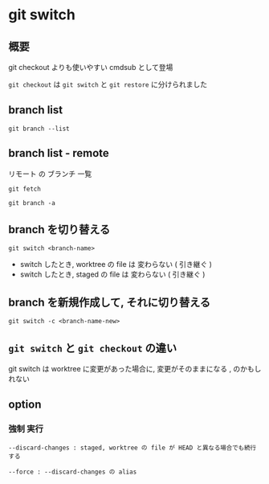 
# git switch


## 概要

git checkout よりも使いやすい cmdsub として登場

`git checkout` は `git switch` と `git restore` に分けられました



## branch list

```
git branch --list
```


## branch list  -  remote

リモート の ブランチ 一覧

```
git fetch
```

```
git branch -a
```


## branch を切り替える

```
git switch <branch-name>
```

- switch したとき, worktree の file は 変わらない ( 引き継ぐ )
- switch したとき, staged   の file は 変わらない ( 引き継ぐ )


## branch を新規作成して, それに切り替える

```
git switch -c <branch-name-new>
```


## `git switch` と `git checkout` の違い

git switch は worktree に変更があった場合に,
変更がそのままになる
, のかもしれない


## option

### 強制 実行

```
--discard-changes : staged, worktree の file が HEAD と異なる場合でも続行する
```

```
--force : --discard-changes の alias
```




